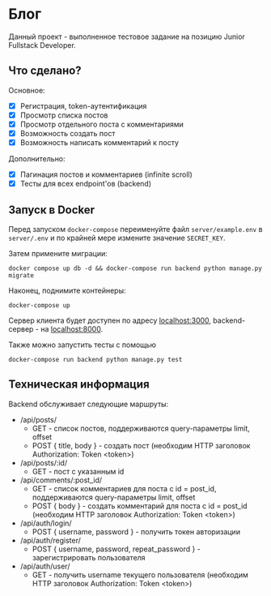 # Блог

Данный проект - выполненное тестовое задание на позицию Junior Fullstack Developer.

## Что сделано?

Основное:

- [x] Регистрация, token-аутентификация
- [x] Просмотр списка постов
- [x] Просмотр отдельного поста с комментариями
- [x] Возможность создать пост
- [x] Возможность написать комментарий к посту

Дополнительно:

- [x] Пагинация постов и комментариев (infinite scroll)
- [x] Тесты для всех endpoint'ов (backend)

## Запуск в Docker

Перед запуском `docker-compose` переименуйте файл `server/example.env` в `server/.env` и по крайней мере измените значение `SECRET_KEY`.

Затем примените миграции:

```
docker compose up db -d && docker-compose run backend python manage.py migrate
```

Наконец, поднимите контейнеры:

```
docker-compose up
```

Сервер клиента будет доступен по адресу [localhost:3000](http://localhost:3000), backend-сервер - на [localhost:8000](http://localhost:8000).

Также можно запустить тесты с помощью

```
docker-compose run backend python manage.py test
```

## Техническая информация

Backend обслуживает следующие маршруты:

- /api/posts/
  - GET - список постов, поддерживаются query-параметры limit, offset
  - POST { title, body } - создать пост (необходим HTTP заголовок Authorization: Token &lt;token&gt;)
- /api/posts/:id/
  - GET - пост с указанным id
- /api/comments/:post_id/
  - GET - список комментариев для поста с id = post_id, поддерживаются query-параметры limit, offset
  - POST { body } - создать комментарий для поста с id = post_id (необходим HTTP заголовок Authorization: Token &lt;token&gt;)
- /api/auth/login/
  - POST { username, password } - получить токен авторизации
- /api/auth/register/
  - POST { username, password, repeat_password } - зарегистрировать пользователя
- /api/auth/user/
  - GET - получить username текущего пользователя (необходим HTTP заголовок Authorization: Token &lt;token&gt;)
